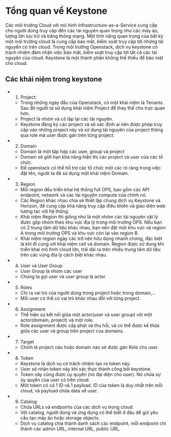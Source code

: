 # Tổng quan về Keystone
Các môi trường Cloud với mô hình Infrastructure-as-a-Service cung cấp cho người dùng truy cập đến các tài nguyên quan trọng như các máy ảo, lượng lớn lưu trữ và băng thông mạng. Một tính năng quan trọng của bất kỳ một môi trường cloud là cung cấp bảo mật, kiểm soát truy cập tới những tài nguyền có trên cloud. Trong môi trường Openstack, dịch vụ keystone có trách nhiệm đảm nhận việc bảo mật, kiểm soát truy cập tới tất cả các tài nguyên của cloud. Keystone là một thành phần không thể thiếu để bảo mật cho cloud.

## Các khái niệm trong keystone
- 1. Project:
  - Trong những ngày đầu của Openstack, có một khái niệm là Tenants. Sau đó người ta sử dụng khái niệm Project để thay thế cho trực quan hơn.
  - Project là nhóm và cô lập lại các tài nguyên.
  - Keystone đăng ký các project và sẽ xác định ai nên được phép truy cập vào những project này và sử dụng tài nguyên của project thông qua role mà user được gán trên từng project.
  
- 2. Domain
  - Domain là một tập hợp các user, group và project
  - Domain sẽ giới hạn khả năng hiện thị các project và user của các tổ chức.
  - Để openstack có thể hỗ trợ các tổ chức một các rõ ràng trong việc đặt tên, người ta đã sử dụng một khái niệm Domain.
  
- 3. Region
  - Mỗi region đều triển khai hệ thống full OPS, bao gồm các API endpoint, network và các tài nguyên compute của chính nó.
  - Các Region khác nhau chia sẻ thiết lập chung dịch vụ Keystone và Horizon, để cung cấp khả năng truy cập điều khiển và giao diện web tương tác với hệ thống.
  - Khái niệm Region thì giống như là một nhóm các tài nguyên vật lý được gộp nhóm theo khu vực địa lý trong môi trường OPS. Nếu bạn có 2 trung tâm dữ liệu khác nhau, bạn nên đặt một khu vực và region A trong môi trường OPS và khu vực còn lại vào region B.
  - Khái niệm region ngày các trở nên hữu dụng nhanh chóng, đặc biệt là khi đi cùng với khái niệm cell và domain. Region được sử dung khi triển khai mô hình cloud lớn, trải dài ra trên nhiều trung tâm dữ liệu trên các vùng địa lý cách biệt khác nhau.

- 4. User và User Group
  - User Group là nhóm các user
  - Chúng ta gọi user và user group là actor
  
- 5. Roles
  - Chỉ ra vai trò của người dùng trong project hoặc trong domain,...
  - Mỗi user có thể có vai trò khác nhau đối với từng project.
  
- 6. Assignment
  - Thể hiện sự kết nối giữa một actor(user và user group) với một actor(domain, project) và một role.
  - Role assignment được cấp phát và thu hồi, và có thể được kế thừa giữa các user và group trên project của domains.
  
- 7. Target
  - Chính là project nào hoặc domain nào sẽ được gán Role cho user.
  
- 8. Token
  - Keystone là dịch vụ có trách nhiệm tạo ra token này.
  - User sẽ nhận token này khi xác thực thành công bởi keystone.
  - Token nãy cũng được ủy quyền (nó đại diện cho user). Nó chứa sự ủy quyền của user có trên cloud.
  - Một token có cả 1 ID và 1 payload. ID của token là duy nhất trên mỗi cloud, và payload chứa data về user.
  
- 9. Catalog
  - Chứa URLs và endpoints của các dịch vụ trong cloud.
  - Với catalog, người dùng và ứng dụng có thể biết ở đâu để gửi yêu cầu tạo máy ảo hoặc storage objects.
  - Dịch vụ catalog chia thành danh sách các endpoint, mỗi endpoint chi thành các admin URL, internal URL, public URL.
